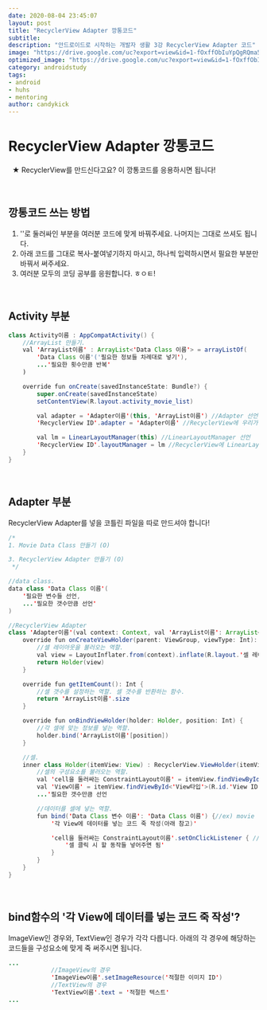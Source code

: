 ```yaml
---
date: 2020-08-04 23:45:07
layout: post
title: "RecyclerView Adapter 깡통코드"
subtitle:
description: "안드로이드로 시작하는 개발자 생활 3강 RecyclerView Adapter 코드"
image: "https://drive.google.com/uc?export=view&id=1-fOxffObIuYpQgRQma5-bDbysiYZHk5Q"
optimized_image: "https://drive.google.com/uc?export=view&id=1-fOxffObIuYpQgRQma5-bDbysiYZHk5Q"
category: androidstudy
tags:
- android
- huhs
- mentoring
author: candykick
---
```


# RecyclerView Adapter 깡통코드
&nbsp; ★ RecyclerView를 만드신다고요? 이 깡통코드를 응용하시면 됩니다!

&nbsp; &nbsp;

## 깡통코드 쓰는 방법
1. ''로 둘러싸인 부분을 여러분 코드에 맞게 바꿔주세요. 나머지는 그대로 쓰셔도 됩니다.
2. 아래 코드를 그대로 복사-붙여넣기하지 마시고, 하나씩 입력하시면서 필요한 부분만 바꿔서 써주세요.
3. 여러분 모두의 코딩 공부를 응원합니다. ㅎㅇㅌ!

&nbsp; &nbsp;

## Activity 부분

```java
class Activity이름 : AppCompatActivity() {
    //ArrayList 만들기.
    val 'ArrayList이름' : ArrayList<'Data Class 이름'> = arrayListOf(
        'Data Class 이름'('필요한 정보들 차례대로 넣기'),
        ...'필요한 횟수만큼 반복'
    )

    override fun onCreate(savedInstanceState: Bundle?) {
        super.onCreate(savedInstanceState)
        setContentView(R.layout.activity_movie_list)

        val adapter = 'Adapter이름'(this, 'ArrayList이름') //Adapter 선언
        'RecyclerView ID'.adapter = 'Adapter이름' //RecyclerView에 우리가 만든 MovieAdapter 셋팅

        val lm = LinearLayoutManager(this) //LinearLayoutManager 선언
        'RecyclerView ID'.layoutManager = lm //RecyclerView에 LinearLayoutManager 셋팅
    }
}
```

&nbsp; &nbsp;

## Adapter 부분
RecyclerView Adapter를 넣을 코틀린 파일을 따로 만드셔야 합니다!

```java
/*
1. Movie Data Class 만들기 (O)

3. RecyclerView Adapter 만들기 (O)
 */

//data class.
data class 'Data Class 이름'(
    '필요한 변수들 선언,
    ...'필요한 갯수만큼 선언'
)

//RecyclerView Adapter
class 'Adapter이름'(val context: Context, val 'ArrayList이름': ArrayList<'Data Class 이름'>) : RecyclerView.Adapter<'Adapter이름'.Holder>() {
    override fun onCreateViewHolder(parent: ViewGroup, viewType: Int): Holder {
        //셀 레이아웃을 불러오는 역할.
        val view = LayoutInflater.from(context).inflate(R.layout.'셀 레이아웃 파일 이름', parent, false)
        return Holder(view)
    }

    override fun getItemCount(): Int {
        //셀 갯수를 설정하는 역할. 셀 갯수를 반환하는 함수.
        return 'ArrayList이름'.size
    }

    override fun onBindViewHolder(holder: Holder, position: Int) {
        //각 셀에 맞는 정보를 넣는 역할.
        holder.bind('ArrayList이름'[position])
    }

    //셀.
    inner class Holder(itemView: View) : RecyclerView.ViewHolder(itemView) {
        //셀의 구성요소를 불러오는 역할.
        val 'cell을 둘러싸는 ConstraintLayout이름' = itemView.findViewById<ConstraintLayout>(R.id.'cell을 둘러싸는 ConstraintLayout ID')
        val 'View이름' = itemView.findViewById<'View타입'>(R.id.'View ID')
        ...'필요한 갯수만큼 선언

        //데이터를 셀에 넣는 역할.
        fun bind('Data Class 변수 이름': 'Data Class 이름') {//ex) movie : Movie
            '각 View에 데이터를 넣는 코드 죽 작성(아래 참고)'

            'cell을 둘러싸는 ConstraintLayout이름'.setOnClickListener { //셀을 클릭했을 때
                '셀 클릭 시 할 동작들 넣어주면 됨'
            }
        }
    }
}
```

&nbsp; &nbsp;

## bind함수의 '각 View에 데이터를 넣는 코드 죽 작성'?
ImageView인 경우와, TextView인 경우가 각각 다릅니다.
아래의 각 경우에 해당하는 코드들을 구성요소에 맞게 죽 써주시면 됩니다.

```java
...
            //ImageView의 경우
            'ImageView이름'.setImageResource('적절한 이미지 ID')
            //TextView의 경우
            'TextView이름'.text = '적절한 텍스트'
...
```

